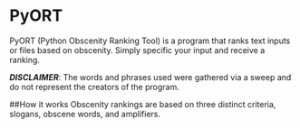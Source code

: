 # PyORT
PyORT (Python Obscenity Ranking Tool) is a program that ranks text inputs or files based on obscenity. Simply specific your input and receive a ranking.

***DISCLAIMER***: The words and phrases used were gathered via a sweep and do not represent the creators of the program.

##How it works
Obscenity rankings are based on three distinct criteria, slogans, obscene words, and amplifiers.
